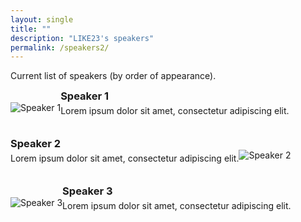 ```yaml
---
layout: single
title: ""
description: "LIKE23's speakers"
permalink: /speakers2/
---
```


Current list of speakers (by order of appearance).

<head>
  <style>
    .team-member {
      display: flex;
      align-items: center;
      margin-bottom: 20px;
    }
    
    .team-member img {
      width: 100px;
      height: 100px;
      object-fit: cover;
      object-position: center;
      border-radius: 50%;
      margin-right: 20px;
    }
    
    .team-member h3 {
      margin: 0;
    }
    
    .team-member p {
      margin-top: 5px;
    }
  </style>
</head>

<body>
  <div class="team-member">
    <img src="https://scholar.googleusercontent.com/citations?view_op=medium_photo&user=l8dX3ssAAAAJ&citpid=6" alt="Speaker 1">
    <div>
      <h3>Speaker 1</h3>
      <p>Lorem ipsum dolor sit amet, consectetur adipiscing elit.</p>
    </div>
  </div>
  
  <div class="team-member">
    <div>
      <h3>Speaker 2</h3>
      <p>Lorem ipsum dolor sit amet, consectetur adipiscing elit.</p>
    </div>
    <img src="https://www.imperial.ac.uk/ImageCropToolT4/imageTool/uploaded-images/202107-sarahfilippi-light_1633525060018_x1.jpg" alt="Speaker 2">
  </div>
  
  <div class="team-member">
    <img src="https://static.vecteezy.com/system/resources/previews/021/548/095/original/default-profile-picture-avatar-user-avatar-icon-person-icon-head-icon-profile-picture-icons-default-anonymous-user-male-and-female-businessman-photo-placeholder-social-network-avatar-portrait-free-vector.jpg" alt="Speaker 3">
    <div>
      <h3>Speaker 3</h3>
      <p>Lorem ipsum dolor sit amet, consectetur adipiscing elit.</p>
    </div>
  </div>
  
  <!-- Add more Speakers as needed -->
</body>
 

